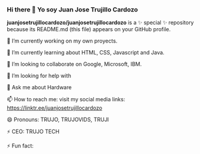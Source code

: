 ### Hi there 👋 Yo soy Juan Jose Trujillo Cardozo

**juanjosetrujillocardozo/juanjosetrujillocardozo** is a ✨ special ✨ repository because its README.md (this file) appears on your GitHub profile.

🔭 I’m currently working on my own proyects.

🌱 I’m currently learning about HTML, CSS, Javascript and Java.

👯 I’m looking to collaborate on Google, Microsoft, IBM.

🤔 I’m looking for help with

💬 Ask me about Hardware

📫 How to reach me: visit my social media links: https://linktr.ee/juanjosetrujillocardozo

😄 Pronouns: TRUJO, TRUJOVIDS, TRUJI

⚡ CEO: TRUJO TECH

⚡ Fun fact:
